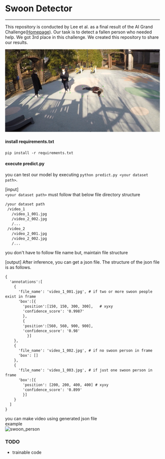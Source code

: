 # Swoon Detector
---
 This repository is conducted by Lee et al. as a final result of the AI Grand Challenge([Homepage](https://ai-challenge.kr)).
 Our task is to detect a fallen person who needed help. We got 3rd place in this challenge. We created this repository to share our results.

![image1](./source/falldown.png)

#### install requirements.txt
`pip install -r requirements.txt`

#### execute predict.py
 you can test our model by executing `python predict.py <your dataset path>`.

 [input] \
 `<your dataset path>` must follow that below file directory structure

 ~~~
/your dataset path
  /video_1
    /video_1_001.jpg
    /video_2_002.jpg
    /...
  /video_2
    /video_2_001.jpg
    /video_2_002.jpg
    /...

 ~~~
you don't have to follow file name but, maintain file structure


[output]
After inference, you can get a json file.
The structure of the json file is as follows.

~~~
{
  'annotations':[
    {
      'file_name': 'video_1_001.jpg', # if two or more swoon people exist in frame
      'box':[{
        'position':[150, 150, 300, 300],   # xyxy
        'confidence_score': '0.9987'
        },
        {
        'position':[560, 560, 900, 900],
        'confidence_score': '0.98'
          }]
    },
    {
      'file_name': 'video_1_002.jpg', # if no swoon person in frame
      'box': []
    },
    {
      'file_name': 'video_1_003.jpg', # if just one swoon person in frame
      'box':[{
        'position': [200, 200, 400, 400] # xyxy
        'confidence_score': '0.899'
        }]
    }
  ]
}
~~~

you can make video using generated json file\
example\
![swoon_person](./source/swoon_person.gif)



### TODO
- trainable code

